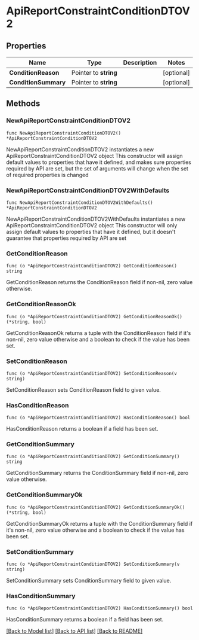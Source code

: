 # ApiReportConstraintConditionDTOV2

## Properties

Name | Type | Description | Notes
------------ | ------------- | ------------- | -------------
**ConditionReason** | Pointer to **string** |  | [optional] 
**ConditionSummary** | Pointer to **string** |  | [optional] 

## Methods

### NewApiReportConstraintConditionDTOV2

`func NewApiReportConstraintConditionDTOV2() *ApiReportConstraintConditionDTOV2`

NewApiReportConstraintConditionDTOV2 instantiates a new ApiReportConstraintConditionDTOV2 object
This constructor will assign default values to properties that have it defined,
and makes sure properties required by API are set, but the set of arguments
will change when the set of required properties is changed

### NewApiReportConstraintConditionDTOV2WithDefaults

`func NewApiReportConstraintConditionDTOV2WithDefaults() *ApiReportConstraintConditionDTOV2`

NewApiReportConstraintConditionDTOV2WithDefaults instantiates a new ApiReportConstraintConditionDTOV2 object
This constructor will only assign default values to properties that have it defined,
but it doesn't guarantee that properties required by API are set

### GetConditionReason

`func (o *ApiReportConstraintConditionDTOV2) GetConditionReason() string`

GetConditionReason returns the ConditionReason field if non-nil, zero value otherwise.

### GetConditionReasonOk

`func (o *ApiReportConstraintConditionDTOV2) GetConditionReasonOk() (*string, bool)`

GetConditionReasonOk returns a tuple with the ConditionReason field if it's non-nil, zero value otherwise
and a boolean to check if the value has been set.

### SetConditionReason

`func (o *ApiReportConstraintConditionDTOV2) SetConditionReason(v string)`

SetConditionReason sets ConditionReason field to given value.

### HasConditionReason

`func (o *ApiReportConstraintConditionDTOV2) HasConditionReason() bool`

HasConditionReason returns a boolean if a field has been set.

### GetConditionSummary

`func (o *ApiReportConstraintConditionDTOV2) GetConditionSummary() string`

GetConditionSummary returns the ConditionSummary field if non-nil, zero value otherwise.

### GetConditionSummaryOk

`func (o *ApiReportConstraintConditionDTOV2) GetConditionSummaryOk() (*string, bool)`

GetConditionSummaryOk returns a tuple with the ConditionSummary field if it's non-nil, zero value otherwise
and a boolean to check if the value has been set.

### SetConditionSummary

`func (o *ApiReportConstraintConditionDTOV2) SetConditionSummary(v string)`

SetConditionSummary sets ConditionSummary field to given value.

### HasConditionSummary

`func (o *ApiReportConstraintConditionDTOV2) HasConditionSummary() bool`

HasConditionSummary returns a boolean if a field has been set.


[[Back to Model list]](../README.md#documentation-for-models) [[Back to API list]](../README.md#documentation-for-api-endpoints) [[Back to README]](../README.md)


